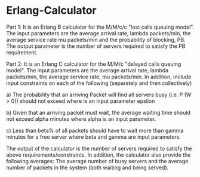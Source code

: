 # Erlang-Calculator
Part 1:
It is an Erlang B calculator for the M/M/c/c "lost calls queuing model". The input parameters are the average arrival rate, lambda packets/min, the average service rate mu packets/min and the probability of blocking, PB. The output parameter is the number of servers required to satisfy the PB requirement. 

Part 2:
It is an Erlang C calculator for the M/M/c "delayed calls queuing model". The input parameters are the average arrival rate, lambda packets/min, the average service rate, mu packets/min. In addition, include input constraints on each of the following (separately and then collectively)

a) The probability that an arriving Packet will find all servers busy (i.e. P (W > 0)) should not exceed  where  is an input parameter epsilon

b) Given that an arriving packet must wait, the average waiting time should not exceed alpha minutes where alpha is an input parameter.

c) Less than beta% of all packets should have to wait more than gamma minutes for a free server where beta and gamma are input parameters.

The output of the calculator is the number of servers required to satisfy the above requirements/constraints. In addition, the calculator also provide the following averages: The average number of busy servers and the average number of packets in the system (both waiting and being served).
